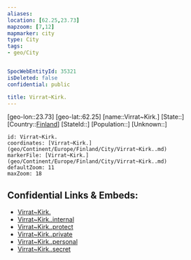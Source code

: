 ```yaml
---
aliases: 
location: [62.25,23.73]
mapzoom: [7,12] 
mapmarker: city 
type: City
tags:
- geo/City


SpocWebEntityId: 35321
isDeleted: false
confidential: public

title: Virrat~Kirk.
---
```

[geo-lon::23.73]
[geo-lat::62.25]
[name::Virrat~Kirk.]
[State::]
[Country::[Finland](geo/Continent/Europe/Finland.md)]
[StateId::]
[Population::]
[Unknown::]


```leaflet
id: Virrat~Kirk.
coordinates: [Virrat~Kirk.](geo/Continent/Europe/Finland/City/Virrat~Kirk..md)
markerFile: [Virrat~Kirk.](geo/Continent/Europe/Finland/City/Virrat~Kirk..md)
defaultZoom: 11 
maxZoom: 18
```


## Confidential Links & Embeds: 
- [Virrat~Kirk.](../../../../../../_public/geo/Continent/Europe/Finland/City/Virrat~Kirk..md) 
- [Virrat~Kirk..internal](../../../../../../_internal/geo/Continent/Europe/Finland/City/Virrat~Kirk..internal.md) 
- [Virrat~Kirk..protect](../../../../../../_protect/geo/Continent/Europe/Finland/City/Virrat~Kirk..protect.md) 
- [Virrat~Kirk..private](../../../../../../_private/geo/Continent/Europe/Finland/City/Virrat~Kirk..private.md) 
- [Virrat~Kirk..personal](../../../../../../_personal/geo/Continent/Europe/Finland/City/Virrat~Kirk..personal.md) 
- [Virrat~Kirk..secret](../../../../../../_secret/geo/Continent/Europe/Finland/City/Virrat~Kirk..secret.md) 

